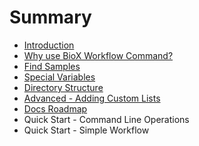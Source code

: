 # Summary

* [Introduction](README.md)
* [Why use BioX Workflow Command?](why-use-biox-workflow-command.md)
* [Find Samples](find-samples.md)
* [Special Variables](special-variables.md)
* [Directory Structure](directory-structure.md)
* [Advanced - Adding Custom Lists](advanced-adding-custom-lists.md)
* [Docs Roadmap](docs-roadmap.md)
* Quick Start - Command Line Operations
* Quick Start - Simple Workflow

